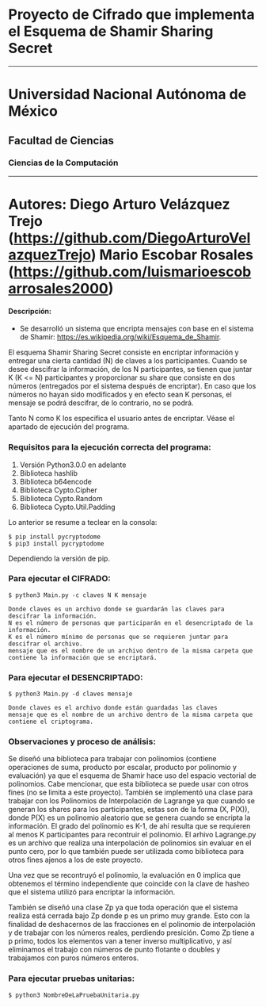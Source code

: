 # Proyecto de Cifrado que implementa el Esquema de Shamir Sharing Secret
----
# Universidad Nacional Autónoma de México

## Facultad de Ciencias

### Ciencias de la Computación

----
Autores: Diego Arturo Velázquez Trejo (https://github.com/DiegoArturoVelazquezTrejo)
Mario Escobar Rosales (https://github.com/luismarioescobarrosales2000)
========================

#### Descripción:
  - Se desarrolló un sistema que encripta mensajes con base en el sistema de Shamir: https://es.wikipedia.org/wiki/Esquema_de_Shamir.

  El esquema Shamir Sharing Secret consiste en encriptar información y entregar una cierta cantidad (N) de claves a los participantes.
  Cuando se desee descifrar la información, de los N participantes, se tienen que juntar K (K <= N) participantes y proporcionar su share que consiste en dos números (entregados por el sistema después de encriptar).
  En caso que los números no hayan sido modificados y en efecto sean K personas, el mensaje se podrá descifrar, de lo contrario, no se podrá.

  Tanto N como K los especifica el usuario antes de encriptar. Véase el apartado de ejecución del programa.

### Requisitos para la ejecución correcta del programa:

  1) Versión Python3.0.0 en adelante
  2) Biblioteca hashlib
  3) Biblioteca b64encode
  4) Biblioteca Cypto.Cipher
  5) Biblioteca Cypto.Random
  6) Biblioteca Cypto.Util.Padding
  
  Lo anterior se resume a teclear en la consola: 
  ```
  $ pip install pycryptodome 
  $ pip3 install pycryptodome

  ```
  Dependiendo la versión de pip. 
  
### Para ejecutar el CIFRADO:
```
$ python3 Main.py -c claves N K mensaje

Donde claves es un archivo donde se guardarán las claves para descifrar la información.
N es el número de personas que participarán en el desencriptado de la información.
K es el número mínimo de personas que se requieren juntar para descifrar el archivo.
mensaje que es el nombre de un archivo dentro de la misma carpeta que contiene la información que se encriptará.
```
### Para ejecutar el DESENCRIPTADO:
```
$ python3 Main.py -d claves mensaje

Donde claves es el archivo donde están guardadas las claves  
mensaje que es el nombre de un archivo dentro de la misma carpeta que contiene el criptograma.

```

### Observaciones y proceso de análisis:

  Se diseñó una biblioteca para trabajar con polinomios (contiene operaciones de suma, producto por escalar, producto por polinomio y evaluación) ya que el esquema de Shamir hace uso del espacio vectorial de polinomios. Cabe mencionar, que esta biblioteca se puede usar con otros fines (no se limita a este proyecto). 
  También se implementó una clase para trabajar con los Polinomios de Interpolación de Lagrange ya que cuando se generan los shares para los participantes,
  estas son de la forma (X, P(X)), donde P(X) es un polinomio aleatorio que se genera cuando se encripta la información. El grado del polinomio es K-1, de ahí resulta
  que se requieren al menos K participantes para recontruir el polinomio. El arhivo Lagrange.py es un archivo que realiza una interpolación de polinomios sin evaluar en el punto cero, por lo que también puede ser utilizada como biblioteca para otros fines ajenos a los de este proyecto. 
  
  Una vez que se recontruyó el polinomio, la evaluación en 0 implica que obtenemos el término independiente que
  coincide con la clave de hasheo que el sistema utilizó para encriptar la información.

  También se diseñó una clase Zp ya que toda operación que el sistema realiza está cerrada bajo Zp donde p es un primo muy grande. Esto con la finalidad de deshacernos de las fracciones
  en el polinomio de interpolación y de trabajar con los números reales, perdiendo presición. Como Zp tiene a p primo, todos los elementos van a tener inverso multiplicativo, y así eliminamos el
  trabajo con números de punto flotante o doubles y trabajamos con puros números enteros. 

### Para ejecutar pruebas unitarias:
 ```
 $ python3 NombreDeLaPruebaUnitaria.py

 ```
